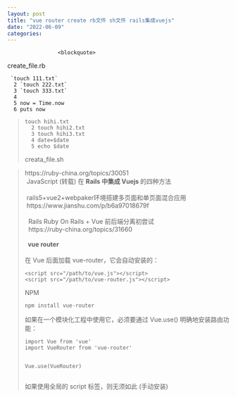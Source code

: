 ```yaml
---
layout: post
title: "vue router create rb文件 sh文件 rails集成vuejs"
date: "2022-06-09"
categories: 
---
```


                    <blockquote> 
 <p>create_file.rb</p> 
 <pre><code> `touch 111.txt`
  2 `touch 222.txt`
  3 `touch 333.txt`
  4
  5 now = Time.now
  6 puts now</code></pre> 
</blockquote> 
<blockquote> 
 <pre><code>touch hihi.txt
  2 touch hihi2.txt
  3 touch hihi3.txt
  4 date=$date
  5 echo $date</code></pre> 
 <p>creata_file.sh</p> 
</blockquote> 
<blockquote> 
 <p>https://ruby-china.org/topics/30051<br>  JavaScript (转载) 在 <strong>Rails 中集成 Vuejs </strong>的四种方法<br>  <br>  rails5+vue2+webpaker环境搭建多页面和单页面混合应用<br>  https://www.jianshu.com/p/b6a97018679f<br>  <br>   Rails Ruby On Rails + Vue 前后端分离初尝试<br>   https://ruby-china.org/topics/31660<br>  <br><strong>  vue router</strong><br>  <br> 在 Vue 后面加载 vue-router，它会自动安装的：</p> 
 <pre><code>&lt;script src="/path/to/vue.js"&gt;&lt;/script&gt;
&lt;script src="/path/to/vue-router.js"&gt;&lt;/script&gt;</code></pre> 
 <p>NPM</p> 
 <pre><code>npm install vue-router</code></pre> 
 <p>如果在一个模块化工程中使用它，必须要通过 Vue.use() 明确地安装路由功能：</p> 
 <pre><code>import Vue from 'vue'
import VueRouter from 'vue-router'

Vue.use(VueRouter)</code></pre> 
 <p>如果使用全局的 script 标签，则无须如此 (手动安装)</p> 
</blockquote>
                
